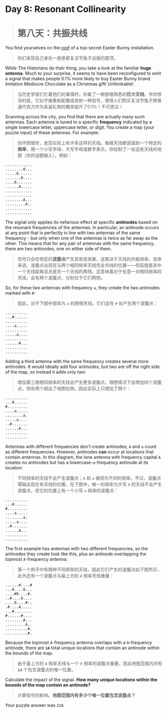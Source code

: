 # Day 8: Resonant Collinearity
> # 第八天：共振共线

You find yourselves on the [roof](https://adventofcode.com/2016/day/25) of a top-secret Easter Bunny installation.
> 你们发现自己身处一座绝密复活节兔子设施的屋顶。

While The Historians do their thing, you take a look at the familiar **huge antenna**. Much to your surprise, it seems to have been reconfigured to emit a signal that makes people 0.1% more likely to buy Easter Bunny brand Imitation Mediocre Chocolate as a Christmas gift! Unthinkable!
> 当历史学家们忙着他们的事情时，你看了一眼那根熟悉的**巨大天线**。令你惊讶的是，它似乎被重新配置成发射一种信号，使得人们购买复活节兔子牌普通巧克力作为圣诞礼物的概率提升了0.1%！不可思议！

Scanning across the city, you find that there are actually many such antennas. Each antenna is tuned to a specific **frequency** indicated by a single lowercase letter, uppercase letter, or digit. You create a map (your puzzle input) of these antennas. For example:
> 你环顾城市，发现实际上有许多这样的天线。每根天线都调谐到一个特定的**频率**，用一个小写字母、大写字母或数字表示。你绘制了一张这些天线的地图（你的谜题输入）。例如：

```
............
........0...
.....0......
.......0....
....0.......
......A.....
............
............
........A...
.........A..
............
............
```

The signal only applies its nefarious effect at specific **antinodes** based on the resonant frequencies of the antennas. In particular, an antinode occurs at any point that is perfectly in line with two antennas of the same frequency - but only when one of the antennas is twice as far away as the other. This means that for any pair of antennas with the same frequency, there are two antinodes, one on either side of them.
> 信号只会在特定的**波腹点**产生其邪恶效果，这取决于天线的共振频率。具体来说，波腹点出现在与两个相同频率天线完全共线的位置——但前提是其中一个天线距离该点是另一个天线的两倍。这意味着对于任意一对相同频率的天线，会有两个波腹点，分别位于它们两侧。

So, for these two antennas with frequency `a`, they create the two antinodes marked with `#`:
> 因此，对于下图中频率为 `a` 的两根天线，它们会在 `#` 处产生两个波腹点：

```
..........
...#......
..........
....a.....
..........
.....a....
..........
......#...
..........
..........
```

Adding a third antenna with the same frequency creates several more antinodes. It would ideally add four antinodes, but two are off the right side of the map, so instead it adds only two:
> 增加第三根相同频率的天线会产生更多波腹点。理想情况下会增加四个波腹点，但有两个超出了地图右侧，因此实际上只增加了两个：

```
..........
...#......
#.........
....a.....
........a.
.....a....
..#.......
......#...
..........
..........
```

Antennas with different frequencies don't create antinodes; `A` and `a` count as different frequencies. However, antinodes **can** occur at locations that contain antennas. In this diagram, the lone antenna with frequency capital `A` creates no antinodes but has a lowercase-`a`-frequency antinode at its location:
> 不同频率的天线不会产生波腹点；`A` 和 `a` 被视为不同的频率。不过，波腹点**可以**出现在有天线的位置。在下图中，唯一的频率为大写 `A` 的天线不会产生波腹点，但它的位置上有一个小写 `a` 频率的波腹点：

```
..........
...#......
#.........
....a.....
........a.
.....a....
..#.......
......A...
..........
..........
```

The first example has antennas with two different frequencies, so the antinodes they create look like this, plus an antinode overlapping the topmost `A`-frequency antenna:
> 第一个例子中有两种不同频率的天线，因此它们产生的波腹点如下图所示，此外还有一个波腹点与最上方的 `A` 频率天线重叠：

```
......#....#
...#....0...
....#0....#.
..#....0....
....0....#..
.#....A.....
...#........
#......#....
........A...
.........A..
..........#.
..........#.
```

Because the topmost `A`-frequency antenna overlaps with a `0`-frequency antinode, there are **`14`** total unique locations that contain an antinode within the bounds of the map.
> 由于最上方的 `A` 频率天线与一个 `0` 频率的波腹点重叠，因此地图范围内共有 **`14`** 个包含波腹点的唯一位置。

Calculate the impact of the signal. **How many unique locations within the bounds of the map contain an antinode?**
> 计算信号的影响。**地图范围内有多少个唯一位置包含波腹点？**

Your puzzle answer was `220`.
